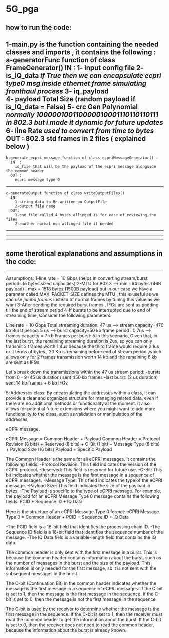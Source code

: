 # 5G_pga
how to run the code:
--------------------
  1-main.py is the function containing the needed classes and imports , it contains the following :
    a-generatorFunc function of class FrameGenerator()
    IN  : 
      1- input config file 
      2- is_IQ_data _if True then we can encapsulate ecpri type0 msg inside ethernet frame simulating fronthaul process_ 
      3- iq_payload  
      4- payload Total Size (random payload if is_IQ_data = False)
      5- crc Gen Polynomial _normally 100000100110000010001110110110111 in 802.3 but i made it dynamic for future updates_
      6- line Rate _used to convert from time to bytes_
    OUT : 
      802.3 std frames in 2 files ( explained below ) 
 -----------------------------------------------------------------------------------------------------------------------------     
    b-generate_ecpri_message function of class ecpriMessageGenerator() :
      IN  :
        iq_file that will be the payload of the ecpri message alongside the common header        
      OUT :
        ecpri message type 0
 -----------------------------------------------------------------------------------------------------------------------------       
    c-generateOutput function of class writeOutputFiles()
      IN: 
        1-string data to Be written on OutputFile 
        2-output file name
      OUT:
        1-one file called 4_bytes allinged is for ease of reviewing the files
        2-another normal non allinged file if needed








-----------------------------------------------------------------------------------------------------------------------------
-----------------------------------------------------------------------------------------------------------------------------
-----------------------------------------------------------------------------------------------------------------------------
## some therotical explanations and assumptions in the code:
-------------------------------------------------------------

Assumptions:
1-line rate = 10 Gbps (helps in converting stream/burst periods to bytes sized capacities)
2-MTU for 802.3 --> min =64 bytes (46B payload) | max = 1518 bytes (1500B payload) 
but in our case we have a paramter called MAX_PACKET_SIZE defines the MTU , this is useful as we can use _jumbo frames_ instead of normal frames by tuning this value as we want
3-After sending the required burst frames , IFGs are sent as padding till the end of stream period
4-If bursts to be interrupted due to end of streaming time, 
Consider the following parameters:

Line rate = 10 Gbps
Total streaming duration: 47 us --> stream capacity=470 kb
Burst period: 5 us --> burst capacity=50 kb
frame period : 0.7us --> frames capacity = 7 kb
Frames per burst: 5 
In this scenario, Given that, in the last burst, the remaining streaming duration is 2us, so you can only transmit 2 frames worth 1.4us because the third frame would require 2.1us 
or it terms of bytes , 20 Kb is remaining before end of stream period ,which allows only for 2 frames transmission worth 14 kb and the remaining 6 kb are sent as IFGs 

Let's break down the transmissions within the 47 us stream period:
-bursts from 0 - 9  (45 us duration) sent 450 kb frames
-last burst: (2 us duration) sent 14 kb frames + 6 kb IFGs

5-Addresses class:
By encapsulating the addresses within a class, it can provide a clear and organized structure for managing related data, even if there are no additional methods or functionality at the moment. It also allows for potential future extensions where you might want to add more functionality to the class, such as validation or manipulation of the addresses.


eCPRI message:

eCPRI Message = Common Header + Payload
Common Header = Protocol Revision (8 bits) + Reserved (8 bits) + C-Bit (1 bit) + Message Type (8 bits) + Payload Size (16 bits)
Payload = Specific Payload

The Common Header is the same for all eCPRI messages. It contains the following fields:
-Protocol Revision: This field indicates the version of the eCPRI protocol.
-Reserved: This field is reserved for future use.
-C-Bit: This bit indicates whether the message is the first message in a sequence of eCPRI messages.
-Message Type: This field indicates the type of the eCPRI message.
-Payload Size: This field indicates the size of the payload in bytes.
-The Payload is specific to the type of eCPRI message. For example, the payload for an eCPRI Message Type 0 message contains the following fields: PCID + Sequence ID + IQ Data


Here is the structure of an eCPRI Message Type 0 format:
eCPRI Message Type 0 = Common Header + PCID + Sequence ID + IQ Data

-The PCID field is a 16-bit field that identifies the processing chain ID. 
-The Sequence ID field is a 16-bit field that identifies the sequence number of the message. 
-The IQ Data field is a variable-length field that contains the IQ data.

The common header is only sent with the first message in a burst. This is because the common header contains information about the burst, such as the number of messages in the burst and the size of the payload. This information is only needed for the first message, so it is not sent with the subsequent messages in the burst.

The C-bit (Continuation Bit) in the common header indicates whether the message is the first message in a sequence of eCPRI messages. If the C-bit is set to 1, then the message is the first message in the sequence. If the C-bit is set to 0, then the message is not the first message in the sequence.

The C-bit is used by the receiver to determine whether the message is the first message in the sequence. If the C-bit is set to 1, then the receiver must read the common header to get the information about the burst. If the C-bit is set to 0, then the receiver does not need to read the common header, because the information about the burst is already known.


